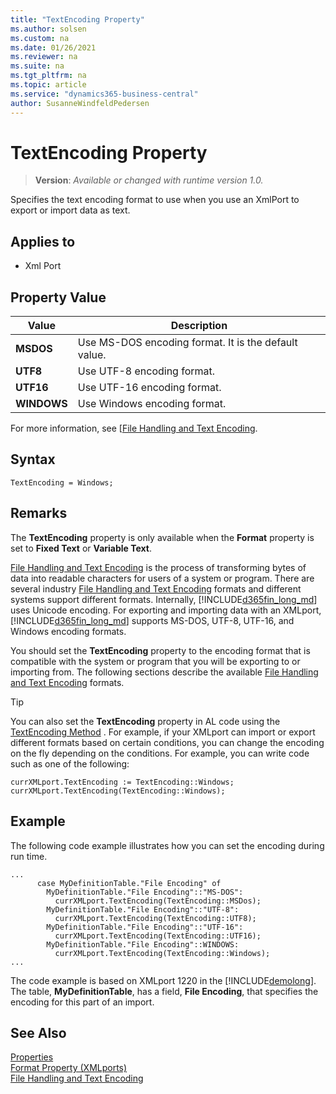```yaml
---
title: "TextEncoding Property"
ms.author: solsen
ms.custom: na
ms.date: 01/26/2021
ms.reviewer: na
ms.suite: na
ms.tgt_pltfrm: na
ms.topic: article
ms.service: "dynamics365-business-central"
author: SusanneWindfeldPedersen
---
```

[//]: # (START>DO_NOT_EDIT)
[//]: # (IMPORTANT:Do not edit any of the content between here and the END>DO_NOT_EDIT.)
[//]: # (Any modifications should be made in the .xml files in the ModernDev repo.)
# TextEncoding Property
> **Version**: _Available or changed with runtime version 1.0._

Specifies the text encoding format to use when you use an XmlPort to export or import data as text.

## Applies to
-   Xml Port

## Property Value

|Value|Description|
|-----------|---------------------------------------|
|**MSDOS**|Use MS-DOS encoding format. It is the default value.|
|**UTF8**|Use UTF-8 encoding format.|
|**UTF16**|Use UTF-16 encoding format.|
|**WINDOWS**|Use Windows encoding format.|

[//]: # (IMPORTANT: END>DO_NOT_EDIT)


For more information, see [[File Handling and Text Encoding](../devenv-file-handling-and-text-encoding.md).  

## Syntax

```AL
TextEncoding = Windows;
```
 
## Remarks

The **TextEncoding** property is only available when the **Format** property is set to **Fixed Text** or **Variable Text**.

[File Handling and Text Encoding](../devenv-file-handling-and-text-encoding.md) is the process of transforming bytes of data into readable characters for users of a system or program. There are several industry [File Handling and Text Encoding](../devenv-file-handling-and-text-encoding.md) formats and different systems support different formats. Internally, [!INCLUDE[d365fin_long_md](../includes/d365fin_long_md.md)] uses Unicode encoding. For exporting and importing data with an XMLport, [!INCLUDE[d365fin_long_md](../includes/d365fin_long_md.md)] supports MS-DOS, UTF-8, UTF-16, and Windows encoding formats.  
  
You should set the **TextEncoding** property to the encoding format that is compatible with the system or program that you will be exporting to or importing from. The following sections describe the available [File Handling and Text Encoding](../devenv-file-handling-and-text-encoding.md) formats.  
  
> [!TIP]  
> You can also set the **TextEncoding** property in AL code using the [TextEncoding Method](../methods-auto/xmlport/xmlportinstance-TextEncoding-method.md) . For example, if your XMLport can import or export different formats based on certain conditions, you can change the encoding on the fly depending on the conditions. For example, you can write code such as one of the following:  
> 
> `currXMLport.TextEncoding := TextEncoding::Windows;`  
> `currXMLport.TextEncoding(TextEncoding::Windows);`
  
## Example

The following code example illustrates how you can set the encoding during run time.  
  
```AL
...  
      case MyDefinitionTable."File Encoding" of  
        MyDefinitionTable."File Encoding"::"MS-DOS":  
          currXMLport.TextEncoding(TextEncoding::MSDos);  
        MyDefinitionTable."File Encoding"::"UTF-8":  
          currXMLport.TextEncoding(TextEncoding::UTF8);  
        MyDefinitionTable."File Encoding"::"UTF-16":  
          currXMLport.TextEncoding(TextEncoding::UTF16);  
        MyDefinitionTable."File Encoding"::WINDOWS:  
          currXMLport.TextEncoding(TextEncoding::Windows);  
...  
```  
  
The code example is based on XMLport 1220 in the [!INCLUDE[demolong](../includes/demolong_md.md)]. The table, **MyDefinitionTable**, has a field, **File Encoding**, that specifies the encoding for this part of an import.  
  
## See Also  

[Properties](devenv-properties.md)   
[Format Property \(XMLports\)](devenv-format-property.md)   
[File Handling and Text Encoding](../devenv-file-handling-and-text-encoding.md)